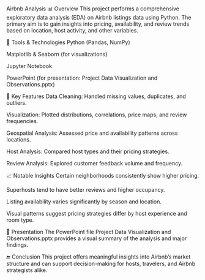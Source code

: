 Airbnb Analysis
📊 Overview
This project performs a comprehensive exploratory data analysis (EDA) on Airbnb listings data using Python. The primary aim is to gain insights into pricing, availability, and review trends based on location, host activity, and other variables.

🧰 Tools & Technologies
Python (Pandas, NumPy)

Matplotlib & Seaborn (for visualizations)

Jupyter Notebook

PowerPoint (for presentation: Project Data Visualization and Observations.pptx)

📌 Key Features
Data Cleaning: Handled missing values, duplicates, and outliers.

Visualization: Plotted distributions, correlations, price maps, and review frequencies.

Geospatial Analysis: Assessed price and availability patterns across locations.

Host Analysis: Compared host types and their pricing strategies.

Review Analysis: Explored customer feedback volume and frequency.

📈 Notable Insights
Certain neighborhoods consistently show higher pricing.

Superhosts tend to have better reviews and higher occupancy.

Listing availability varies significantly by season and location.

Visual patterns suggest pricing strategies differ by host experience and room type.

📑 Presentation
The PowerPoint file Project Data Visualization and Observations.pptx provides a visual summary of the analysis and major findings.

🔚 Conclusion
This project offers meaningful insights into Airbnb’s market structure and can support decision-making for hosts, travelers, and Airbnb strategists alike.
